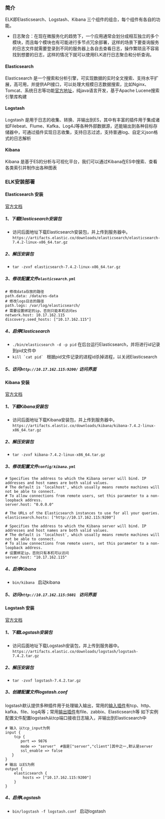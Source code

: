 ### 简介
ELK即Elasticsearch、Logstash、Kibana 三个组件的组合，每个组件有各自的功能。
 * 日志聚合：在现在微服务化的趋势下，一个应用通常会划分成相互独立的多个模块，而且每个模块也有可能进行多节点冗余部署，这样的场景下要查询服务的日志文件就需要登录到不同的服务器上各自去查看日志，操作繁琐且不容易找到想要的日志，这样的情况下就可以使用ELK进行日志聚合和分析查询。
#### Elasticsearch
Elasticsearch 是一个搜索和分析引擎，可实现数据的实时全文搜索、支持水平扩展，高可用，并提供API接口，可以处理大规模日志数据搜索，比如Nginx、Tomcat、系统日志等功能[官方地址](https://www.elastic.co/cn/)，纯java语言开发，基于Apache Lucene搜索引擎库构建
#### Logstash
Logstash 是用于日志的收集、转换、并输出到ES，其中有丰富的插件用于集成诸如Filebeat、Flume、Kafka、Log4J等各种外部数据源，还能输出到各种目标存储器中，可通过插件实现日志收集，支持日志过滤，支持普通log、自定义json格式的日志解析
#### Kibana
Kibana 是基于ES的分析与可视化平台，我们可以通过Kibana在ES中搜索、查看各类索引并制作出各种图表

### ELK安装部署
#### Elasticsearch 安装
[官方文档](https://www.elastic.co/guide/en/elasticsearch/reference/current/install-elasticsearch.html)
##### 1、下载Elasticsearch安装包
 * 访问后面地址下载Elasticsearch安装包，并上传到服务器中。```https://artifacts.elastic.co/downloads/elasticsearch/elasticsearch-7.4.2-linux-x86_64.tar.gz```

##### 2、解压安装包
 * ```tar -zvxf elasticsearch-7.4.2-linux-x86_64.tar.gz```

##### 3、修改配置文件```elasticsearch.yml```
```
# 修改data存放的路径
path.data: /data/es-data
# 修改logs日志的路径
path.logs: /var/log/elasticsearch/
# 需要设置绑定的ip，否则只能本机访问es
network.host: 10.17.162.115
discovery.seed_hosts: ["10.17.162.115"]
```

##### 4、启停Elasticsearch
 * ```./bin/elasticsearch -d -p pid``` 在后台运行Elasticsearch，并将进行id记录到pid文件中
 * ```kill `cat pid` ``` 根据pid文件记录的进程id杀掉进程，以关闭Elasticsearch

##### 5、访问```http://10.17.162.115:9200/``` 访问界面

#### Kibana 安装
[官方文档](https://www.elastic.co/guide/en/kibana/current/install.html)
##### 1、下载Kibana安装包
 * 访问后面地址下载Kibana安装包，并上传到服务器中。```https://artifacts.elastic.co/downloads/kibana/kibana-7.4.2-linux-x86_64.tar.gz```

##### 2、解压安装包
 * ```tar -zvxf kibana-7.4.2-linux-x86_64.tar.gz```

##### 3、修改配置文件```config/kibana.yml```
```
# Specifies the address to which the Kibana server will bind. IP addresses and host names are both valid values.
# The default is 'localhost', which usually means remote machines will not be able to connect.
# To allow connections from remote users, set this parameter to a non-loopback address.
server.host: "0.0.0.0"

# The URLs of the Elasticsearch instances to use for all your queries.
elasticsearch.hosts: ["http://10.17.162.115:9200"]

# Specifies the address to which the Kibana server will bind. IP addresses and host names are both valid values.
# The default is 'localhost', which usually means remote machines will not be able to connect.
# To allow connections from remote users, set this parameter to a non-loopback address.
# 设置绑定ip，否则只有本机可以访问
server.host: "10.17.162.115"
```

##### 4、启停Kibana
 * ```bin/kibana ``` 启动kibana

##### 5、访问```http://10.17.162.115:5601 ``` 访问界面

#### Logstash 安装
[官方文档](https://www.elastic.co/guide/en/logstash/current/installing-logstash.html)
##### 1、下载Logstash安装包
 * 访问后面地址下载Logstash安装包，并上传到服务器中。```https://artifacts.elastic.co/downloads/logstash/logstash-7.4.2.tar.gz```

##### 2、解压安装包
 * ```tar -zvxf logstash-7.4.2.tar.gz```

##### 3、创建配置文件logstash.conf
logstash默认提供多种插件用于处理输入输出，常用的[输入插件](https://www.elastic.co/guide/en/logstash/current/input-plugins.html)有tcp、http、kafka、file、log4j等；常用[输出插件](https://www.elastic.co/guide/en/logstash/current/output-plugins.html)有file、zabbix、Elasticsearch等
如下实例配置文件配置logstash从tcp端口接收日志输入，并输出到Elasticsearch中
```
# 输入 以tcp_input为例
input {      
    tcp {
       port => 9876
       mode => "server"  #值是["server","client"]其中之一,默认是server 
       ssl_enable => false
   }
}
# 输出 以ES为例
output {
    elasticsearch { 
        hosts => ["10.17.162.115:9200"] 
    }
}

```
##### 4、启停Logstash
 * ```bin/logstash -f logstash.conf ``` 启动logstash
